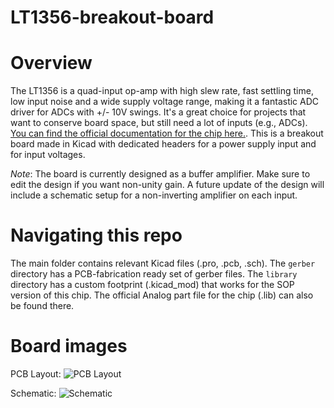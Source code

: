 # LT1356-breakout-board
# Overview
The LT1356 is a quad-input op-amp with high slew rate, fast settling time, low input noise and a wide supply voltage range, making it a fantastic ADC driver for ADCs with +/- 10V swings. It's a great choice for projects that want to conserve board space, but still need a lot of inputs (e.g., ADCs). [You can find the official documentation for the chip here.](https://www.analog.com/en/products/lt1356.html). This is a breakout board made in Kicad with dedicated headers for a power supply input and for input voltages. 

*_Note_*: The board is currently designed as a buffer amplifier. Make sure to edit the design if you want non-unity gain. A future update of the design will include a schematic setup for a non-inverting amplifier on each input. 

# Navigating this repo
The main folder contains relevant Kicad files (.pro, .pcb, .sch). The `gerber` directory has a PCB-fabrication ready set of gerber files. The `library` directory has a custom footprint (.kicad_mod) that works for the SOP version of this chip. The official Analog part file for the chip (.lib) can also be found there.

# Board images
PCB Layout:
![PCB Layout](https://i.imgur.com/PXVU5Lv.png)

Schematic:
![Schematic](https://i.imgur.com/40n2359.png)
